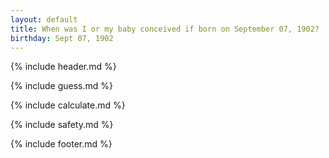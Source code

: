 ```yaml
---
layout: default
title: When was I or my baby conceived if born on September 07, 1902?
birthday: Sept 07, 1902
---
```


{% include header.md %}

{% include guess.md %}

{% include calculate.md %}

{% include safety.md %}

{% include footer.md %}



